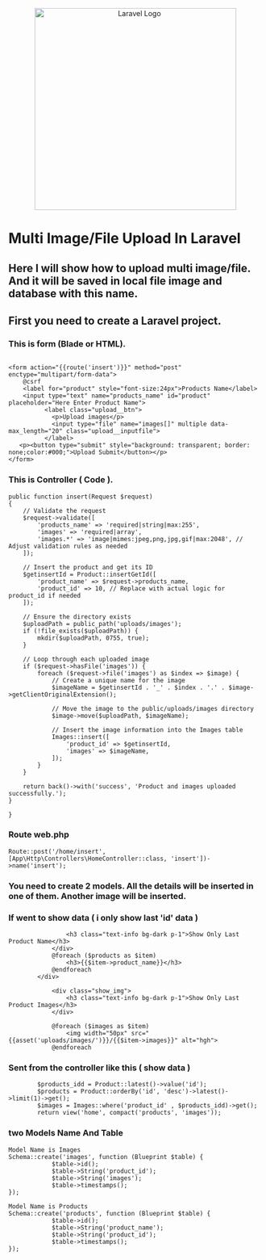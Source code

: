 <p align="center"><a href="https://laravel.com" target="_blank"><img src="https://raw.githubusercontent.com/laravel/art/master/logo-lockup/5%20SVG/2%20CMYK/1%20Full%20Color/laravel-logolockup-cmyk-red.svg" width="400" alt="Laravel Logo"></a></p>



# Multi Image/File Upload In Laravel 
## Here I will show how to upload multi image/file. And it will be saved in local file image and database with this name.


## First you need to create a Laravel project.

### This is form (Blade or HTML).
```language
 
<form action="{{route('insert')}}" method="post" enctype="multipart/form-data">
    @csrf
    <label for="product" style="font-size:24px">Products Name</label>
    <input type="text" name="products_name" id="product" placeholder="Here Enter Product Name">
          <label class="upload__btn">
            <p>Upload images</p>
            <input type="file" name="images[]" multiple data-max_length="20" class="upload__inputfile">
          </label>
   <p><button type="submit" style="background: transparent; border: none;color:#000;">Upload Submit</button></p>
</form>
```
### This is Controller ( Code ).
```language
public function insert(Request $request)
{
    // Validate the request
    $request->validate([
        'products_name' => 'required|string|max:255',
        'images' => 'required|array',
        'images.*' => 'image|mimes:jpeg,png,jpg,gif|max:2048', // Adjust validation rules as needed
    ]);

    // Insert the product and get its ID
    $getinsertId = Product::insertGetId([
        'product_name' => $request->products_name,
        'product_id' => 10, // Replace with actual logic for product_id if needed
    ]);

    // Ensure the directory exists
    $uploadPath = public_path('uploads/images');
    if (!file_exists($uploadPath)) {
        mkdir($uploadPath, 0755, true);
    }

    // Loop through each uploaded image
    if ($request->hasFile('images')) {
        foreach ($request->file('images') as $index => $image) {
            // Create a unique name for the image
            $imageName = $getinsertId . '_' . $index . '.' . $image->getClientOriginalExtension();
            
            // Move the image to the public/uploads/images directory
            $image->move($uploadPath, $imageName);

            // Insert the image information into the Images table
            Images::insert([
                'product_id' => $getinsertId,
                'images' => $imageName,
            ]);
        }
    }

    return back()->with('success', 'Product and images uploaded successfully.');
}

}
```
### Route web.php
```language
Route::post('/home/insert', [App\Http\Controllers\HomeController::class, 'insert'])->name('insert');
```

### You need to create 2 models. All the details will be inserted in one of them. Another image will be inserted.

### If went to show data ( i only show last 'id' data ) 
```language
                <h3 class="text-info bg-dark p-1">Show Only Last Product Name</h3>
            </div>
            @foreach ($products as $item)
                <h3>{{$item->product_name}}</h3>
            @endforeach
        </div>

            <div class="show_img">
                <h3 class="text-info bg-dark p-1">Show Only Last Product Images</h3>
            </div>
            
            @foreach ($images as $item)
                <img width="50px" src="{{asset('uploads/images/')}}/{{$item->images}}" alt="hgh">
            @endforeach
```
### Sent from the controller like this ( show data ) 
```language
        $products_idd = Product::latest()->value('id');
        $products = Product::orderBy('id', 'desc')->latest()->limit(1)->get();
        $images = Images::where('product_id' , $products_idd)->get();
        return view('home', compact('products', 'images'));
```

### two Models Name And Table 

```language
Model Name is Images 
Schema::create('images', function (Blueprint $table) {
            $table->id();
            $table->String('product_id');
            $table->String('images');
            $table->timestamps();
});

Model Name is Products
Schema::create('products', function (Blueprint $table) {
            $table->id();
            $table->String('product_name');
            $table->String('product_id');
            $table->timestamps();
});
```







